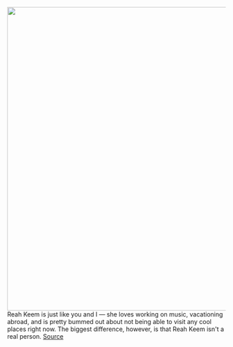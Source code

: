 <img src='https://cdn.vox-cdn.com/thumbor/ZRHwuL1z4Cu4L1NU8RiSzXbqPEs=/0x0:1514x764/1200x800/filters:focal(656x161:898x403)/cdn.vox-cdn.com/uploads/chorus_image/image/68649366/Screen_Shot_2021_01_11_at_8.40.39_AM.0.png' width='700px' /><br/>
Reah Keem is just like you and I — she loves working on music, vacationing abroad, and is pretty bummed out about not being able to visit any cool places right now. The biggest difference, however, is that Reah Keem isn't a real person.
<a href='https://www.theverge.com/2021/1/11/22224601/lg-ces-virtual-influencer-dj-reah-keem-uvc-robot'> Source <a/>